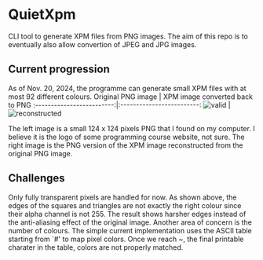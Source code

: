 # QuietXpm
CLI tool to generate XPM files from PNG images. The aim of this repo is to eventually also allow convertion of JPEG and JPG images.

## Current progression
As of Nov. 20, 2024, the programme can generate small XPM files with at most 92 different colours. 
Original PNG image            |  XPM image converted back to PNG
:-------------------------:|:-------------------------:
![valid](https://github.com/user-attachments/assets/c8d88d29-6ef1-460e-99c4-d45188c5d858)  |  ![reconstructed](https://github.com/user-attachments/assets/f4a10d6a-0ba3-483a-a5ee-f3c5efdfe561)


The left image is a small 124 x 124 pixels PNG that I found on my computer. I believe it is the logo of some programming course website, not sure. The right image is the PNG version of the XPM image reconstructed from the original PNG image.

## Challenges
Only fully transparent pixels are handled for now. As shown above, the edges of the squares and triangles are not exactly the right colour since their alpha channel is not 255. The result shows harsher edges instead of the anti-aliasing effect of the original image.
Another area of concern is the number of colours. The simple current implementation uses the ASCII table starting from `#' to map pixel colors. Once we reach ~, the final printable charater in the table, colors are not properly matched. 
